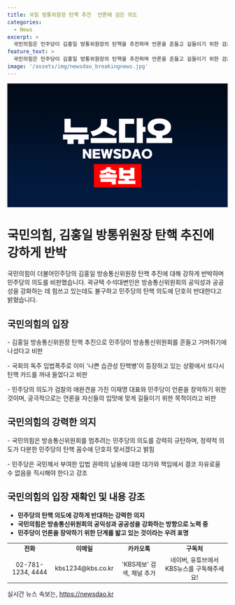 ```yaml
---
title: 국힘 방통위원장 탄핵 추진  언론에 검은 의도
categories:
  - News
excerpt: >
  국민의힘은 민주당이 김홍일 방통위원장의 탄핵을 추진하며 언론을 흔들고 길들이기 위한 검은 의도를 비판했습니다. 곽규택 수석대변인은 민주당의 탄핵을 정략적 의도라며 강력히 규탄하고, 방송통신위원회를 멈추려는 시도에 단호히 맞서겠다고 밝혔습니다. 이에 대한 국민의힘의 입장은 뚜렷하며, 이는 민주당의 권력 남용과 책임을 직시하라고 주장했습니다.
feature_text: >
  국민의힘은 민주당이 김홍일 방통위원장의 탄핵을 추진하며 언론을 흔들고 길들이기 위한 검은 의도를 비판했습니다. 곽규택 수석대변인은 민주당의 탄핵을 정략적 의도라며 강력히 규탄하고, 방송통신위원회를 멈추려는 시도에 단호히 맞서겠다고 밝혔습니다. 이에 대한 국민의힘의 입장은 뚜렷하며, 이는 민주당의 권력 남용과 책임을 직시하라고 주장했습니다.
image: '/assets/img/newsdao_breakingnews.jpg'
---
```


<p><img src="/assets/img/newsdao_breakingnews.jpg" alt="koreaapp 속보" /></p>

<h1>국민의힘, 김홍일 방통위원장 탄핵 추진에 강하게 반박</h1>

<p data-ke-size="size16">국민의힘이 더불어민주당의 김홍일 방송통신위원장 탄핵 추진에 대해 강하게 반박하며 민주당의 의도를 비판했습니다. 곽규택 수석대변인은 방송통신위원회의 공익성과 공공성을 강화하는 데 힘쓰고 있는데도 불구하고 민주당의 탄핵 의도에 단호히 반대한다고 밝혔습니다.</p>

<h2 data-ke-size="size26">국민의힘의 입장</h2>

<p data-ke-size="size16">- 김홍일 방송통신위원장 탄핵 추진으로 민주당이 방송통신위원회를 흔들고 거머쥐기에 나섰다고 비판</p>

<p data-ke-size="size16">- 국회의 독주 입법폭주로 이미 '나쁜 습관성 탄핵병'이 등장하고 있는 상황에서 또다시 탄핵 카드를 꺼내 들었다고 비판</p>

<p data-ke-size="size16">- 민주당의 의도가 검찰의 애완견을 가진 이재명 대표와 민주당이 언론을 장악하기 위한 것이며, 궁극적으로는 언론을 자신들의 입맛에 맞게 길들이기 위한 목적이라고 비판</p>

<h2 data-ke-size="size26">국민의힘의 강력한 의지</h2>

<p data-ke-size="size16">- 국민의힘은 방송통신위원회를 멈추려는 민주당의 의도를 강력히 규탄하며, 정략적 의도가 다분한 민주당의 탄핵 꼼수에 단호히 맞서겠다고 밝힘</p>

<p data-ke-size="size16">- 민주당은 국민께서 부여한 입법 권력의 남용에 대한 대가와 책임에서 결코 자유로울 수 없음을 직시해야 한다고 강조</p>

<h2 data-ke-size="size26">국민의힘의 입장 재확인 및 내용 강조</h2>

<ul>
    <li><b>민주당의 탄핵 의도에 강하게 반대하는 강력한 의지</b></li>
    <li><b>국민의힘은 방송통신위원회의 공익성과 공공성을 강화하는 방향으로 노력 중</b></li>
    <li><b>민주당이 언론을 장악하기 위한 단계를 밟고 있는 것이라는 우려 표명</b></li>
</ul>

<table>
    <tr>
        <td style="text-align: center; height: 17px;"><b>전화</b></td>
        <td style="text-align: center; height: 17px;"><b>이메일</b></td>
        <td style="text-align: center; height: 17px;"><b>카카오톡</b></td>
        <td style="text-align: center; height: 17px;"><b>구독처</b></td>
    </tr>
    <tr>
        <td style="text-align: center; height: 17px;">02-781-1234, 4444</td>
        <td style="text-align: center; height: 17px;">kbs1234@kbs.co.kr</td>
        <td style="text-align: center; height: 17px;">'KBS제보' 검색, 채널 추가</td>
        <td style="text-align: center; height: 17px;">네이버, 유튜브에서 KBS뉴스를 구독해주세요!</td>
    </tr>
</table>

<p data-ke-size="size16"></p>
실시간 뉴스 속보는, <a href="https://newsdao.kr" rel="dofollow">https://newsdao.kr</a>



